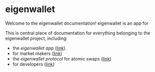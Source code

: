 # eigenwallet

Welcome to the eigenwallet documentation! eigenwallet is an app for 

This is central place of documentation for everything belonging to the eigenwallet project, including:

 - the *eigenwallet app* ([link](./app/index.md))
 - for market makers ([link](./makers/index.md))
 - the *eigenwallet protocol* for atomic swaps ([link](./protocol/index.md))
 - for developers ([link](./dev/index.md))